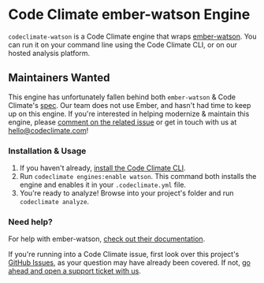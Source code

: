 # Code Climate ember-watson Engine

`codeclimate-watson` is a Code Climate engine that wraps [ember-watson](https://github.com/abuiles/ember-watson). You can run it on your command line using the Code Climate CLI, or on our hosted analysis platform.

## Maintainers Wanted

This engine has unfortunately fallen behind both `ember-watson` & Code
Climate's [spec](https://github.com/codeclimate/spec). Our team does not use
Ember, and hasn't had time to keep up on this engine. If you're interested in
helping modernize & maintain this engine, please [comment on the related
issue](https://github.com/codeclimate-community/codeclimate-watson/issues/10)
or get in touch with us at hello@codeclimate.com!

### Installation & Usage

1. If you haven't already, [install the Code Climate CLI](https://github.com/codeclimate/codeclimate).
2. Run `codeclimate engines:enable watson`. This command both installs the engine and enables it in your `.codeclimate.yml` file.
3. You're ready to analyze! Browse into your project's folder and run `codeclimate analyze`.

### Need help?

For help with ember-watson, [check out their documentation](https://github.com/abuiles/ember-watson).

If you're running into a Code Climate issue, first look over this project's [GitHub Issues](https://github.com/codeclimate/codeclimate-watson/issues), as your question may have already been covered. If not, [go ahead and open a support ticket with us](https://codeclimate.com/help).
